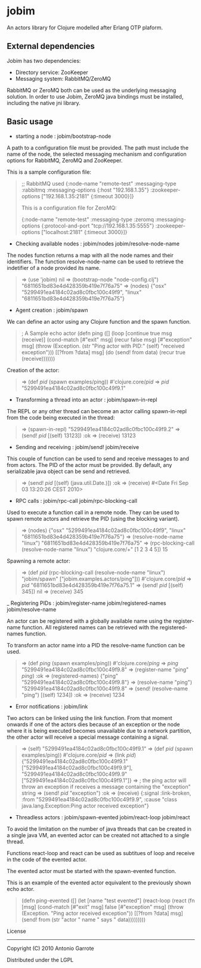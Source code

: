 jobim
=====

An actors library for Clojure modelled after Erlang OTP plaform.


External dependencies
---------------------

Jobim has two dependencies:

 - Directory service: ZooKeeper
 - Messaging system: RabbitMQ/ZeroMQ

RabbitMQ or ZeroMQ both can be used as the underlying messaging solution.
In order to use Jobim, ZeroMQ java bindings must be installed, including the
native jni library.


Basic usage
-----------

 - starting a node : jobim/bootstrap-node

 A path to a configuration file must be provided.
 The path must include the name of the node, the
 selected messaging mechanism and configuration options
 for RabbitMQ, ZeroMQ and ZooKeeper.

 This is a sample configuration file:

> ;; RabbitMQ used
> {:node-name "remote-test"
>  :messaging-type :rabbitmq
>  :messaging-options {:host "192.168.1.35"}
>  :zookeeper-options ["192.168.1.35:2181" {:timeout 3000}]}
>
>  This is a configuration file for ZeroMQ:
>
> {:node-name "remote-test"
>  :messaging-type :zeromq
>  :messaging-options {:protocol-and-port "tcp://192.168.1.35:5555"}
>  :zookeeper-options ["localhost:2181" {:timeout 3000}]}


 - Checking available nodes : jobim/nodes jobim/resolve-node-name

The nodes function returns a map with all the node names and their identifiers.
The function resolve-node-name can be used to retrieve the indetifier of a node
provided its name.

> => (use 'jobim)
> nil
> => (bootstrap-node "node-config.clj")
> "6811651bd83e4d428359b419e7f76a75"
> => (nodes)
> {"osx" "5299491ea4184c02ad8c0fbc100c49f9", "linux" "6811651bd83e4d428359b419e7f76a75"}


  - Agent creation : jobim/spawn

We can define an actor using any Clojure function and the spawn function.

> ; A Sample echo actor
> (defn ping
>   ([]
>      (loop [continue true
>             msg (receive)]
>        (cond-match
>         [#"exit" msg]       (recur false msg)
>         [#"exception" msg]  (throw (Exception.
>                                      (str "Ping actor with PID:"
>                                           (self)
>                                           "received exception")))
>         [[?from ?data] msg] (do (send! from data)
                                (recur true (receive)))))))

Creation of the actor:

> => (def *pid* (spawn examples/ping))
> #'clojure.core/*pid*
> => *pid*
> "5299491ea4184c02ad8c0fbc100c49f9.1"


  - Transforming a thread into an actor : jobim/spawn-in-repl

The REPL or any other thread can become an actor calling spawn-in-repl from the
code being executed in the thread:

> => (spawn-in-repl)
> "5299491ea4184c02ad8c0fbc100c49f9.2"
> => (send! *pid* [(self) 13123])
> :ok
> => (receive)
> 13123

  - Sending and receiving : jobim/send! jobim/receive

This couple of function can be used to send and receive messages to and from
actors. The PID of the actor must be provided.
By default, any serializable java object can be send and retrieved.


> => (send! *pid* [(self) (java.util.Date.)])
> :ok
> => (receive)
> #<Date Fri Sep 03 13:20:26 CEST 2010>


  - RPC calls : jobim/rpc-call jobim/rpc-blocking-call

Used to execute a function call in a remote node.
They can be used to spawn remote actors and retrieve the PID (using the
blocking variant).


> => (nodes)
> {"osx" "5299491ea4184c02ad8c0fbc100c49f9", "linux" "6811651bd83e4d428359b419e7f76a75"}
> => (resolve-node-name "linux")
> "6811651bd83e4d428359b419e7f76a75"
> => (rpc-blocking-call (resolve-node-name "linux") "clojure.core/+" [1 2 3 4 5])
> 15

Spawning a remote actor:


> => (def *pid* (rpc-blocking-call (resolve-node-name "linux") "jobim/spawn" ["jobim.examples.actors/ping"]))
> #'clojure.core/*pid*
> => *pid*
> "6811651bd83e4d428359b419e7f76a75.1"
> => (send! *pid* [(self) 345])
> nil
> => (receive)
> 345


  _ Registering PIDs : jobim/register-name jobim/registered-names jobim/resolve-name

An actor can be registered with a globally available name using the register-name
function.
All registered names can be retrieved with the registered-names function.

To transform an actor name into a PID the resolve-name function can be used.

> => (def *ping* (spawn examples/ping))
> #'clojure.core/*ping*
> => *ping*
> "5299491ea4184c02ad8c0fbc100c49f9.8"
> => (register-name "ping" *ping*)
> :ok
> => (registered-names)
> {"ping" "5299491ea4184c02ad8c0fbc100c49f9.8"}
> => (resolve-name "ping")
> "5299491ea4184c02ad8c0fbc100c49f9.8"
> => (send! (resolve-name "ping") [(self) 1234])
> :ok
> => (receive)
> 1234

  - Error notifications : jobim/link

Two actors can be linked using the link function. From that moment onwards if one of the actors
dies because of an exception or the node where it is being executed becomes unavailable due to
a network partition, the other actor will receive a special message containing a signal.


> => (self)
> "5299491ea4184c02ad8c0fbc100c49f9.1"
> => (def *pid* (spawn examples/ping))
> #'clojure.core/*pid*
> => (link *pid*)
> {"5299491ea4184c02ad8c0fbc100c49f9.1" ["5299491ea4184c02ad8c0fbc100c49f9.9"],
> "5299491ea4184c02ad8c0fbc100c49f9.9" ["5299491ea4184c02ad8c0fbc100c49f9.1"]}
> => ; the ping actor will throw an exception if receives a message containing the
> "exception" string
> => (send! *pid* "exception")
> :ok
> => (receive)
> {:signal :link-broken, :from "5299491ea4184c02ad8c0fbc100c49f9.9",
>  :cause "class java.lang.Exception:Ping actor received exception"}


   - Threadless actors : jobim/spawn-evented jobim/react-loop jobim/react

To avoid the limitation on the number of java threads that can be created in a single java VM, an
evented actor can be created not attached to a single thread.

Functions react-loop and react can be used as subtitues of loop and receive in the code of the
evented actor.

The evented actor must be started with the spawn-evented function.

This is an example of the evented actor equivalent to the previously shown echo actor.

> (defn ping-evented
>   ([]
>      (let [name "test evented"]
>        (react-loop
>         (react
>          (fn [msg]
>            (cond-match
>             [#"exit" msg]       false
>             [#"exception" msg]  (throw (Exception. "Ping actor received exception"))
>             [[?from ?data] msg] (send! from (str "actor " name " says " data)))))))))


License
_______

Copyright (C) 2010 Antonio Garrote

Distributed under the LGPL
